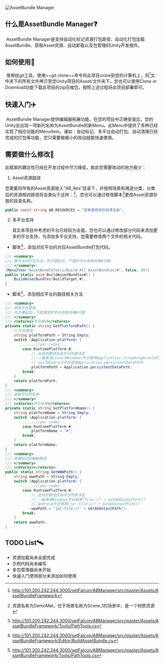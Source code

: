 ![AssetBundle Manager](https://ftp.bmp.ovh/imgs/2020/04/94fdc6d248a8bea5.png)

## 什么是AssetBundle Manager❓

​	AssetBundle Manager是支持自动化标记资源打包路径、自动化打包加载AssetBundle、获取Asset资源、自动卸载以及包管理的Unity开发插件。

## 如何使用📕

​	使用给git工具，使用==git clone==命令将此项目clone到您的计算机上，将[^AssetBundleFramework/]文件夹下的所有文件拷贝至您Unity项目的Asset/文件夹下。您也可以使用Clone or Download功能下载此项目的zip压缩包，按照上述过程将此项目部署即可。

## 快速入门:airplane:

​	AssetBundle Manager提供编辑器拓展功能，在您的项目中正确安装后，您的Unity会出现一项新的名称为AssetBundle的新Menu。此Menu中提供了多种已经实现了相应功能的MenuItem，诸如：自动标记、多平台自动打包、自动清理已经完成的打包等功能，您只需要做极小的改动就能快速使用。

## 需要做什么修改:hammer:

​	此框架的耦合性已经在开发过程中尽力降低，故此您需要改动的地方极少：

1. Asset资源路径

​	您需要将所有的Asset资源放入“AB_Res”目录下，并按照场景和用途分类，分类后的资源相对路径将会类似于这样：[^Asset/AB_Res/Scene_1/Materials/DemoMat.mat]，您也可以通过修改脚本[^PathTools.cs]更改Asset资源存放的目录名称。

``` c#
public const string AB_RESOURCES = "您希望修改的目录名称";
```

2. 多平台支持

   其实本项目中考虑的平台已经较为全面，您也可以通过修改部分代码来添加更多的平台支持，为添加多平台支持，您需要修改两个文件的相关代码。

- 脚本[^BuildAssetBundle.cs]，添加对应平台的对应AssetBundle打包代码。

``` C#
/// <summary>
/// 某平台的打包方法，为方便起见，下面的平台名称均用#代替
/// </summary>
[MenuItem("AssetBundleTools/Build All AssetBundles/#", false, 20)]
public static void BuildAssetBundles#() {
	BuildAssetBundles(BuildTarget.#);
}
```

- 脚本[^PathTools.cs]，添加相应平台的路径相关方法

``` C#
/// <summary>
/// 获取平台路径
/// 为方便起见，下面增加的平台名称均用#代替
/// </summary>
/// <returns>平台路径</returns>
private static string GetPlatformPath() {
	//平台路径
	string platformPath = String.Empty;
	switch (Application.platform) {
		......//per codes...
		case RuntimePlatform.#:
			// 此处的路径应由平台性质决定
			// 一般来说Liunx与Windows平台使用Application.streamingAssetsPath
			// ios与Android平台使用Application.persistentDataPath
			platformPath = Application.persistentDataPath;
		break;
	}
	return platformPath;
}
/// <summary>
/// 获取平台的名称
/// </summary>
/// <returns>平台名称</returns>
private static string GetPlatformName() {
	string platformName = String.Empty;
	switch (Application.platform) {
		......//per codes...
		case RuntimePlatform.#:
			platformName = "#";
		break;
	}
	return platformName;
}
/// <summary>
/// 获取Ab包的WWW路径
/// </summary>
/// <returns></returns>
public static string GetWWWPath() {
	string wwwPath = String.Empty;
	switch (Application.platform) {
		......//per codes...
		case RuntimePlatform.#:
			// 此处的路径应由平台性质决定
			// 一般来说Windows平台使用"file://" + GetAbOutputPath()
			// Android平台使用"jar:file://" + GetAbOutputPath()
			wwwPath = "jar:file://" + GetAbOutputPath();
		break;
	}
	return wwwPath;
}
```

## TODO List:artificial_satellite:

- 资源加载尚未全部完成
- 示例代码尚未编写
- 多包管理器尚未开始
- 快速入门使用部分未添加如何使用



[^AssetBundleFramework/]: http://101.200.242.244:3000/setFalcon/ABManager/src/master/Assets/AssetBundleFramework
[^Asset/AB_Res/Scene_1/Materials/DemoMat.mat]:资源名称为DemoMat，位于场景名称为Scene_1的场景中，是一个材质资源
[^PathTools.cs]:http://101.200.242.244:3000/setFalcon/ABManager/src/master/Assets/AssetBundleFramework/Tools/PathTools.cs
[^BuildAssetBundle.cs]:http://101.200.242.244:3000/setFalcon/ABManager/src/master/Assets/AssetBundleFramework/Editor/BuildAssetBundle.cs